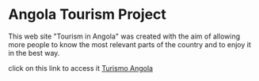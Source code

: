 # Angola Tourism Project

This web site "Tourism in Angola" was created with the aim of allowing more people to know the most relevant parts of the country and to enjoy it in the best way.

click on this link to access it [Turismo Angola](https://turismoangola.netlify.app/#)
